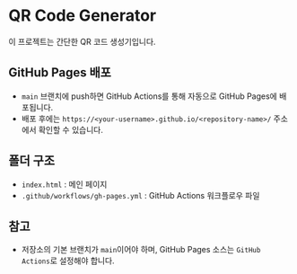 # QR Code Generator

이 프로젝트는 간단한 QR 코드 생성기입니다.

## GitHub Pages 배포

- `main` 브랜치에 push하면 GitHub Actions를 통해 자동으로 GitHub Pages에 배포됩니다.
- 배포 후에는 `https://<your-username>.github.io/<repository-name>/` 주소에서 확인할 수 있습니다.

## 폴더 구조

- `index.html` : 메인 페이지
- `.github/workflows/gh-pages.yml` : GitHub Actions 워크플로우 파일

## 참고
- 저장소의 기본 브랜치가 `main`이어야 하며, GitHub Pages 소스는 `GitHub Actions`로 설정해야 합니다.

